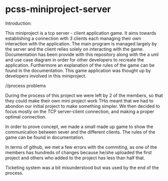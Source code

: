 # pcss-miniproject-server
Introduction: 

This miniproject is a tcp server - client application game. It aims towards establishing a connection with 3 clients each managing their own interaction with the application. The main program is managed largely by the server and the client relies solely on interacting with the game. Documentation has been provide with this repository along with the a uml and use case diagram in order for other developers to recreate the application. Furthermore an explanation of the rules of the game can be found in the documentation. This game application was thought up by developers involved in this miniproject.


//process problems

During the process of this project we were left by 2 of the members, so that they could make their own mini project work
THis meant that we had to abondon our initial project to make something simpler. We then decided to focus mostly on the TCP server-client connection, and making a proper optimal connection. 

In order to prove concept, we made a small made up game to show the communication between sever and the different clients. The rules of the game can be found in documentation. 

In terms of github, we met a few errors with the commiting, as one of the members has hundreds of changes because he/she uploaded the first project and others who added to the project has less than half that. 

Ticketing system was a bit misunderstood but was used by the end of the process. 
